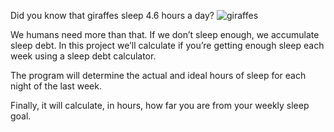 Did you know that giraffes sleep 4.6 hours a day?
<img alt = 'giraffes' src='![image](https://user-images.githubusercontent.com/97067717/216195761-abc3b043-08d7-497b-b91c-19173a29ab47.png)'>


We humans need more than that. If we don’t sleep enough, we accumulate sleep debt. In this project we’ll calculate if you’re getting enough sleep each week using a sleep debt calculator.

The program will determine the actual and ideal hours of sleep for each night of the last week.

Finally, it will calculate, in hours, how far you are from your weekly sleep goal.
